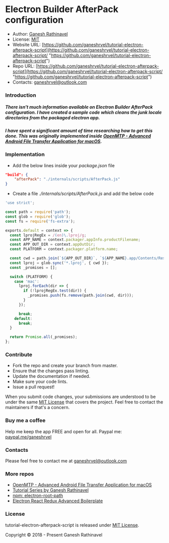# Electron Builder AfterPack configuration

- Author: [Ganesh Rathinavel](https://www.linkedin.com/in/ganeshrvel "Ganesh Rathinavel")
- License: [MIT](https://github.com/ganeshrvel/tutorial-electron-afterpack-script/blob/master/LICENSE "MIT")
- Website URL: [https://github.com/ganeshrvel/tutorial-electron-afterpack-script](https://github.com/ganeshrvel/tutorial-electron-afterpack-script/ "https://github.com/ganeshrvel/tutorial-electron-afterpack-script")
- Repo URL: [https://github.com/ganeshrvel/tutorial-electron-afterpack-script](https://github.com/ganeshrvel/tutorial-electron-afterpack-script/ "https://github.com/ganeshrvel/tutorial-electron-afterpack-script")
- Contacts: ganeshrvel@outlook.com


### Introduction

##### There isn't much information available on Electron Builder AfterPack configuration. I have created a sample code which cleans the junk locale directories from the packaged electron app.
##### I have spent a significant amount of time researching how to get this done. This was originally implemented inside [OpenMTP - Advanced Android File Transfer Application for macOS](https://github.com/ganeshrvel/openmtp "OpenMTP - Advanced Android File Transfer Application for macOS").

### Implementation

- Add the below lines inside your *package.json* file

```json
"build": {
    "afterPack": "./internals/scripts/AfterPack.js"
}
```

- Create a file *./internals/scripts/AfterPack.js* and add the below code

```javascript
'use strict';

const path = require('path');
const glob = require('glob');
const fs = require('fs-extra');

exports.default = context => {
  const lprojRegEx = /(en)\.lproj/g;
  const APP_NAME = context.packager.appInfo.productFilename;
  const APP_OUT_DIR = context.appOutDir;
  const PLATFORM = context.packager.platform.name;

  const cwd = path.join(`${APP_OUT_DIR}`, `${APP_NAME}.app/Contents/Resources`);
  const lproj = glob.sync('*.lproj', { cwd });
  const _promises = [];

  switch (PLATFORM) {
    case 'mac':
      lproj.forEach(dir => {
        if (!lprojRegEx.test(dir)) {
          _promises.push(fs.remove(path.join(cwd, dir)));
        }
      });

      break;
    default:
      break;
  }

  return Promise.all(_promises);
};
```


### Contribute
- Fork the repo and create your branch from master.
- Ensure that the changes pass linting.
- Update the documentation if needed.
- Make sure your code lints.
- Issue a pull request!

When you submit code changes, your submissions are understood to be under the same [MIT License](https://github.com/ganeshrvel/tutorial-electron-afterpack-script/blob/master/LICENSE "MIT License") that covers the project. Feel free to contact the maintainers if that's a concern.


### Buy me a coffee
Help me keep the app FREE and open for all.
Paypal me: [paypal.me/ganeshrvel](https://paypal.me/ganeshrvel "paypal.me/ganeshrvel")

### Contacts
Please feel free to contact me at ganeshrvel@outlook.com

### More repos
- [OpenMTP  - Advanced Android File Transfer Application for macOS](https://github.com/ganeshrvel/openmtp "OpenMTP  - Advanced Android File Transfer Application for macOS")
- [Tutorial Series by Ganesh Rathinavel](https://github.com/ganeshrvel/tutorial-series-ganesh-rathinavel "Tutorial Series by Ganesh Rathinavel")
- [npm: electron-root-path](https://github.com/ganeshrvel/npm-electron-root-path "Get the root path of an Electron Application")
- [Electron React Redux Advanced Boilerplate](https://github.com/ganeshrvel/electron-react-redux-advanced-boilerplate "Electron React Redux Advanced Boilerplate")

### License
tutorial-electron-afterpack-script is released under [MIT License](https://github.com/ganeshrvel/tutorial-electron-afterpack-script/blob/master/LICENSE "MIT License").

Copyright © 2018 - Present Ganesh Rathinavel

